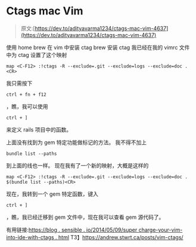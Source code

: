 # Ctags mac Vim

> 原文:[https://dev.to/adityavarma1234/ctags-mac-vim-4637](https://dev.to/adityavarma1234/ctags-mac-vim-4637)

使用 home brew 在 vim 中安装 ctag
brew 安装 ctag
我已经在我的 vimrc 文件中为 ctag
设置了这个映射

`map <C-F12> :!ctags -R --exclude=.git --exclude=logs --exclude=doc . <CR>`

我只需按下

`ctrl + fn + f12`

，瞧，我可以使用

`ctrl + ]`

来定义 rails 项目中的函数。

上面没有找到为 gem 特定功能做标记的方法。
我不得不加上

`bundle list --paths`

到上面的线也一样。
现在我有了一个新的映射，大概是这样的

`map <C-F12> :!ctags -R --exclude=.git --exclude=logs --exclude=doc . $(bundle list --paths)<CR>`

现在，我转到一个 gem 特定函数，键入

`ctrl + ]`

，瞧，我已经迁移到 gem 文件中，现在我可以查看 gem 源代码了。

有用链接:[https://blog . sensible . io/2014/05/09/super charge-your-vim-into-ide-with-ctags . html](https://blog.sensible.io/2014/05/09/supercharge-your-vim-into-ide-with-ctags.html)
T3】https://andrew.stwrt.ca/posts/vim-ctags/